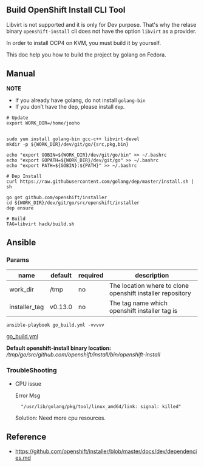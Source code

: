 Build OpenShift Install CLI Tool
--------------------------------

Libvirt is not supported and it is only for Dev purpose. That's why the relase binary `openshift-install` cli does not have the option `libvirt` as a provider.

In order to install OCP4 on KVM, you must build it by yourself.

This doc help you how to build the project by golang on Fedora.


## Manual

**NOTE**
- If you already have golang, do not install `golang-bin` 
- If you don’t have the dep, please install `dep`.

```
# Update
export WORK_DIR=/home/jooho


sudo yum install golang-bin gcc-c++ libvirt-devel
mkdir -p ${WORK_DIR}/dev/git/go/{src,pkg,bin}

echo "export GOBIN=${WORK_DIR}/dev/git/go/bin" >> ~/.bashrc
echo "export GOPATH=${WORK_DIR}/dev/git/go" >> ~/.bashrc
echo "export PATH=${GOBIN}:${PATH}" >> ~/.bashrc

# Dep Install
curl https://raw.githubusercontent.com/golang/dep/master/install.sh | sh

go get github.com/openshift/installer
cd ${WORK_DIR}/dev/git/go/src/openshift/installer
dep ensure
 
# Build
TAG=libvirt hack/build.sh
```

## Ansible

### Params

|name| default|required|description|
|-----|-----|-----|-----|
|work_dir|/tmp|no| The location where to clone openshift installer repository|
|installer_tag|v0.13.0| no| The tag name which openshift installer tag is |

```
ansible-playbook go_build.yml -vvvvv
```
[go_build.yml](./go_build.yml)

**Default openshift-install binary location:** */tmp/go/src/github.com/openshift/install/bin/openshift-install*

### TroubleShooting

- CPU issue

  Error Msg
  ```
    "/usr/lib/golang/pkg/tool/linux_amd64/link: signal: killed"
  ```
  Solution: Need more cpu resources.

## Reference
- https://github.com/openshift/installer/blob/master/docs/dev/dependencies.md

